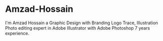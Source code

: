 # Amzad-Hossain
I'm  Amzad Hossain a Graphic Design with Branding Logo Trace, Illustration Photo editing expert in Adobe Illustrator with Adobe Photoshop 7 years experience.
